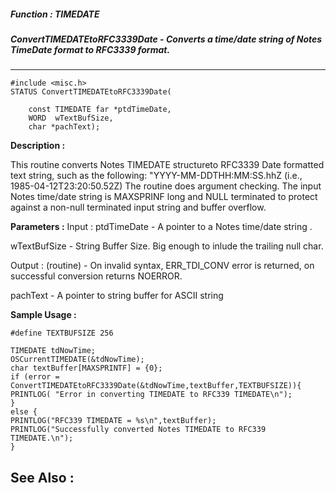 ##### Function : TIMEDATE
##### ConvertTIMEDATEtoRFC3339Date - Converts a time/date string of Notes TimeDate format to RFC3339 format. 
---
```
#include <misc.h>
STATUS ConvertTIMEDATEtoRFC3339Date(

	const TIMEDATE far *ptdTimeDate,
	WORD  wTextBufSize,
	char *pachText);
```
**Description :**

This routine converts Notes TIMEDATE structureto RFC3339 Date formatted text 
string, such as the following:
"YYYY-MM-DDTHH:MM:SS.hhZ (i.e., 1985-04-12T23:20:50.52Z) 
The routine does argument checking. The input Notes time/date string is 
MAXSPRINF long and NULL terminated to protect against a non-null terminated 
input string and buffer overflow.

**Parameters :**
Input :
ptdTimeDate  -  A pointer to a Notes time/date string .

wTextBufSize  -  String Buffer Size. Big enough to inlude the trailing null char.

Output :
(routine)  -  On invalid syntax, ERR_TDI_CONV error is returned, on successful conversion returns NOERROR. 


pachText  -  A pointer to string buffer for ASCII string


**Sample Usage :**
```
#define TEXTBUFSIZE 256

TIMEDATE tdNowTime;
OSCurrentTIMEDATE(&tdNowTime);
char textBuffer[MAXSPRINTF] = {0};
if (error = ConvertTIMEDATEtoRFC3339Date(&tdNowTime,textBuffer,TEXTBUFSIZE)){
PRINTLOG( "Error in converting TIMEDATE to RFC339 TIMEDATE\n");
}
else {
PRINTLOG("RFC339 TIMEDATE = %s\n",textBuffer);
PRINTLOG("Successfully converted Notes TIMEDATE to RFC339 TIMEDATE.\n");
}
```
**See Also :**
---
